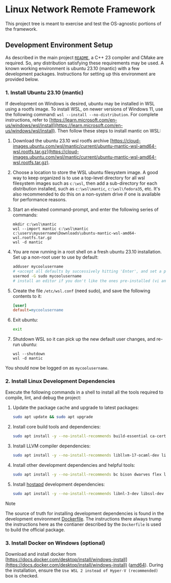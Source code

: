 # Linux Network Remote Framework

This project tree is meant to exercise and test the OS-agnostic portions of the framework.

## Development Environment Setup

As described in the main project [`README`](/README.md), a C++ 23 compiler and CMake are required. So, any distribution satisfying these requirements may be used. A known working environment is ubuntu 23.10 (mantic) with a few development packages. Instructions for setting up this environment are provided below.

### 1. Install Ubuntu 23.10 (mantic)

If development on Windows is desired, ubuntu may be installed in WSL using a rootfs image. To install WSL, on newer versions of Windows 11, use the following command: `wsl --install --no-distribution`. For complete instructions, refer to [https://learn.microsoft.com/en-us/windows/wsl/install](https://learn.microsoft.com/en-us/windows/wsl/install). Then follow these steps to install mantic on WSL:

1. Download the ubuntu 23.10 wsl rootfs archive [https://cloud-images.ubuntu.com/wsl/mantic/current/ubuntu-mantic-wsl-amd64-wsl.rootfs.tar.gz](https://cloud-images.ubuntu.com/wsl/mantic/current/ubuntu-mantic-wsl-amd64-wsl.rootfs.tar.gz).

2. Choose a location to store the WSL ubuntu filesystem image. A good way to keep organized is to use a top-level directory for all wsl filesystem images such as `c:\wsl`, then add a sub-directory for each distribution installed, such as `c:\wsl\mantic`, `c:\wsl\fedora35`, etc. It's also recommended to do this on a non-system drive if one is available for performance reasons.

3. Start an elevated command-prompt, and enter the following series of commands:

    ```Shell
    mkdir c:\wsl\mantic
    wsl --import mantic c:\wsl\mantic c:\users\myusername\Downloads\ubuntu-mantic-wsl-amd64-wsl.rootfs.tar.gz
    wsl -d mantic
    ```

4. You are now running in a root shell on a fresh ubuntu 23.10 installation. Set up a non-root user to use by default:

    ```bash
    adduser mycoolusername
    # <accept all defaults by successively hitting 'Enter', and set a password>
    usermod -G sudo mycoolusername
    # install an editor if you don't like the ones pre-installed (vi and nano are available out of the box)
    ```

5. Create the file `/etc/wsl.conf` (need sudo), and save the following contents to it:

    ```ini
    [user]
    default=mycoolusername
    ```

6. Exit ubuntu:

    ```bash
    exit
    ```

7. Shutdown WSL so it can pick up the new default user changes, and re-run ubuntu:

    ```Shell
    wsl --shutdown
    wsl -d mantic
    ```

You should now be logged on as `mycoolusername`.

### 2. Install Linux Development Dependencies

Execute the following commands in a shell to install all the tools required to compile, lint, and debug the project:

1. Update the package cache and upgrade to latest packages:

    ```bash
    sudo apt update && sudo apt upgrade
    ```

2. Install core build tools and dependencies:

    ```bash
    sudo apt install -y --no-install-recommends build-essential ca-certificates cmake curl dotnet7 git gnupg linux-libc-dev ninja-build pkg-config tar unzip zip
    ```

3. Install LLVM compiler dependencies:

    ```bash
    sudo apt install -y --no-install-recommends libllvm-17-ocaml-dev libllvm17 llvm-17 llvm-17-dev llvm-17-doc llvm-17-examples llvm-17-runtime clang-17 clang-tools-17 clang-17-doc libclang-common-17-dev libclang-17-dev libclang1-17 clang-format-17 python3-clang-17 clangd-17 clang-tidy-17 libclang-rt-17-dev libpolly-17-dev libfuzzer-17-dev lldb-17 lld-17 libc++-17-dev libc++abi-17-dev libomp-17-dev libclc-17-dev libunwind-17-dev libmlir-17-dev mlir-17-tools libbolt-17-dev bolt-17 flang-17 libclang-rt-17-dev-wasm32 libclang-rt-17-dev-wasm64 libc++-17-dev-wasm32 libc++abi-17-dev-wasm32 libclang-rt-17-dev-wasm32 libclang-rt-17-dev-wasm64
    ```

4. Install other development dependencies and helpful tools:

    ```bash
    sudo apt install -y --no-install-recommends bc bison dwarves flex libelf-dev dos2unix file gnupg2 iproute2 mtools neofetch rsync ssh sudo emacs gdb kmod nano policycoreutils-python-utils python-is-python3 vim debconf-utils
    ```

5. Install [hostapd](git://w1.fi/hostap.git) development dependencies:

    ```bash
    sudo apt install -y --no-install-recommends libnl-3-dev libssl-dev libnl-genl-3-dev libnl-3-dev libdbus-c++-dev libnl-route-3-dev flex bison dwarves libelf-dev bc iw 
    ```

> [!NOTE]
> The source of truth for installing development dependencies is found in the development environment [Dockerfile](/.docker/netremote-dev/Dockerfile). The instructions there always trump the instructions here as the contianer described by the `Dockerfile` is used to build the official package.

### 3. Install Docker on Windows (optional)

Download and install docker from [https://docs.docker.com/desktop/install/windows-install](https://docs.docker.com/desktop/install/windows-install) ([amd64](https://desktop.docker.com/win/main/amd64/Docker%20Desktop%20Installer.exe)). During the installation, ensure the `Use WSL 2 instead of Hyper-V (recommended)` box is checked.
